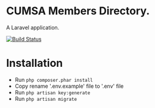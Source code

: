 # CUMSA Members Directory.

A Laravel application.

[![Build Status](https://travis-ci.org/CUMSA/members.svg)](https://travis-ci.org/CUMSA/members)

# Installation

* Run `php composer.phar install`
* Copy rename '.env.example' file to '.env' file
* Run `php artisan key:generate`
* Run `php artisan migrate`
